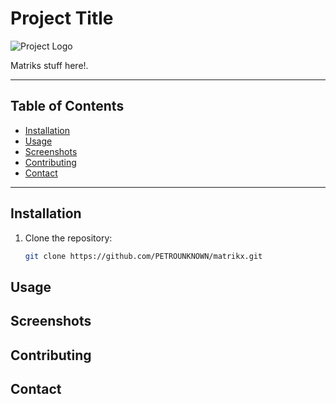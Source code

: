 # Project Title

![Project Logo](rescources/screenshots/logo.png)

Matriks stuff here!.

---

## Table of Contents
- [Installation](#installation)
- [Usage](#usage)
- [Screenshots](#screenshots)
- [Contributing](#contributing)
- [Contact](#contact)

---

## Installation

1. Clone the repository:
   ```bash
   git clone https://github.com/PETROUNKNOWN/matrikx.git

## Usage

## Screenshots

## Contributing

## Contact

